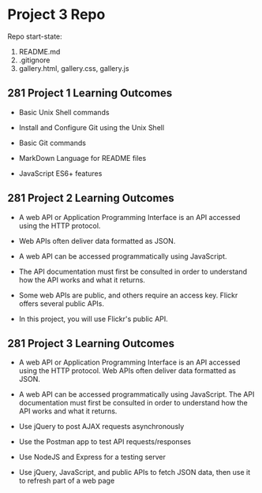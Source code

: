 # Project 3 Repo

Repo start-state:

1. README.md
2. .gitignore
3. gallery.html, gallery.css, gallery.js

<h2>281 Project 1 Learning Outcomes</h2>

- Basic Unix Shell commands

- Install and Configure Git using the Unix Shell

- Basic Git commands

- MarkDown Language for README files

- JavaScript ES6+ features

<h2>281 Project 2 Learning Outcomes</h2>

- A web API or Application Programming Interface is an API accessed using the HTTP protocol.

- Web APIs often deliver data formatted as JSON.

- A web API can be accessed programmatically using JavaScript.

- The API documentation must first be consulted in order to understand how the API works and what it returns.

- Some web APIs are public, and others require an access key. Flickr offers several public APIs.

- In this project, you will use Flickr's public API.

<h2>281 Project 3 Learning Outcomes</h2>

- A web API or Application Programming Interface is an API accessed using the HTTP protocol. Web APIs often deliver data formatted as JSON.

- A web API can be accessed programmatically using JavaScript. The API documentation must first be consulted in order to understand how the API works and what it returns.

- Use jQuery to post AJAX requests asynchronously

- Use the Postman app to test API requests/responses

- Use NodeJS and Express for a testing server

- Use jQuery, JavaScript, and public APIs to fetch JSON data, then use it to refresh part of a web page
